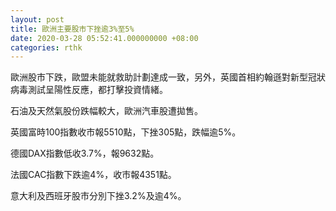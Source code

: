 ```yaml
---
layout: post
title: 歐洲主要股市下挫逾3%至5%
date: 2020-03-28 05:52:41.000000000 +08:00
categories: rthk
---
```


歐洲股市下跌，歐盟未能就救助計劃達成一致，另外，英國首相約翰遜對新型冠狀病毒測試呈陽性反應，都打擊投資情緒。

石油及天然氣股份跌幅較大，歐洲汽車股遭拋售。

英國富時100指數收市報5510點，下挫305點，跌幅逾5%。

德國DAX指數低收3.7%，報9632點。

法國CAC指數下跌逾4%，收市報4351點。

意大利及西班牙股市分別下挫3.2%及逾4%。
